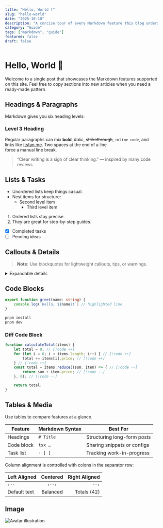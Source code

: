 ```yaml
---
title: "Hello, World !"
slug: "hello-world"
date: "2025-10-10"
description: "A concise tour of every Markdown feature this blog understands."
category: "Guide"
tags: ["markdown", "guide"]
featured: false
draft: false
---
```


# Hello, World 👋

Welcome to a single post that showcases the Markdown features supported on this site. Feel free to copy sections into new articles when you need a ready-made pattern.

## Headings & Paragraphs

Markdown gives you six heading levels:

### Level 3 Heading

Regular paragraphs can mix **bold**, _italic_, ~~strikethrough~~, `inline code`, and links like [itsfan.me](https://itsfan.me). Two spaces at the end of a line  
force a manual line break.

> “Clear writing is a sign of clear thinking.” — inspired by many code reviews

## Lists & Tasks

- Unordered lists keep things casual.
- Nest items for structure:
  - Second level item
    - Third level item

1. Ordered lists stay precise.
2. They are great for step-by-step guides.

- [x] Completed tasks
- [ ] Pending ideas

## Callouts & Details

> **Note:** Use blockquotes for lightweight callouts, tips, or warnings.

<details>
<summary>Expandable details</summary>

This block renders only when expanded. You can embed **Markdown**, `code`, or even lists inside.

</details>

## Code Blocks

```typescript title="greet.ts" {2}
export function greet(name: string) {
	console.log(`Hello, ${name}!`) // highlighted line
}
```

```bash
pnpm install
pnpm dev
```

### Diff Code Block

```javascript title="cart.ts"
function calculateTotal(items) {
	let total = 0; // [!code ++]
	for (let i = 0; i < items.length; i++) { // [!code ++]
		total += items[i].price; // [!code ++]
	} // [!code ++]
	const total = items.reduce((sum, item) => { // [!code --]
		return sum + item.price; // [!code --]
	}, 0); // [!code --]

	return total;
}
```

## Tables & Media

Use tables to compare features at a glance.

| Feature   | Markdown Syntax | Best For                     |
|-----------|-----------------|------------------------------|
| Headings  | `# Title`       | Structuring long-form posts  |
| Code block| ```tsx … ```    | Sharing snippets or configs  |
| Task list | `- [ ]`         | Tracking work-in-progress    |

Column alignment is controlled with colons in the separator row:

| Left Aligned | Centered | Right Aligned |
| :------------ | :------: | ------------: |
| `:--`         | `:--:`   | `--:`          |
| Default text  | Balanced | Totals (42)    |

## Image

![Avatar illustration](/avatar.jpeg)
